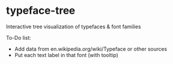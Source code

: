 typeface-tree
=============

Interactive tree visualization of typefaces &amp; font families

To-Do list:

+ Add data from en.wikipedia.org/wiki/Typeface or other sources
+ Put each text label in that font (with tooltip)
